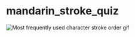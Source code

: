 # mandarin_stroke_quiz

![Most frequently used character stroke order gif](https://github.com/browlm13/mandarin_stroke_quiz/blob/master/的_stoke_order.gif)
